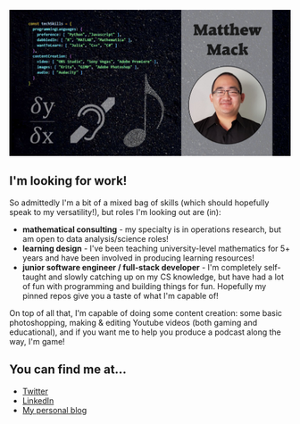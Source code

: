 ![](https://raw.githubusercontent.com/matthras/matthras/master/github_header_image.png)

## I'm looking for work!

So admittedly I'm a bit of a mixed bag of skills (which should hopefully speak to my versatility!), but roles I'm looking out are (in):

* **mathematical consulting** - my specialty is in operations research, but am open to data analysis/science roles!
* **learning design** - I've been teaching university-level mathematics for 5+ years and have been involved in producing learning resources!
* **junior software engineer / full-stack developer** - I'm completely self-taught and slowly catching up on my CS knowledge, but have had a lot of fun with programming and building things for fun. Hopefully my pinned repos give you a taste of what I'm capable of!

On top of all that, I'm capable of doing some content creation: some basic photoshopping, making & editing Youtube videos (both gaming and educational), and if you want me to help you produce a podcast along the way, I'm game!

## You can find me at...

* <a href="https://twitter.com/matthras">Twitter</a> 
* <a href="https://www.linkedin.com/in/matthewypmack/">LinkedIn</a>
* <a href="https://matthras.com">My personal blog</a>

<!--
**matthras/matthras** is a ✨ _special_ ✨ repository because its `README.md` (this file) appears on your GitHub profile.

Here are some ideas to get you started:

- 🔭 I’m currently working on ...
- 🌱 I’m currently learning ...
- 👯 I’m looking to collaborate on ...
- 🤔 I’m looking for help with ...
- 💬 Ask me about ...
- 📫 How to reach me: ...
- 😄 Pronouns: ...
- ⚡ Fun fact: ...
-->
